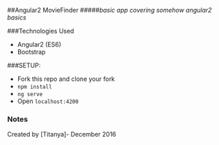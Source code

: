 ##Angular2 MovieFinder
#####*basic app covering somehow angular2 basics*

###Technologies Used
  * Angular2 (ES6)
  * Bootstrap

###SETUP:
  * Fork this repo and clone your fork
  * `npm install`
  * `ng serve`
  *  Open `localhost:4200`

### Notes

Created by [Titanya]- December 2016
